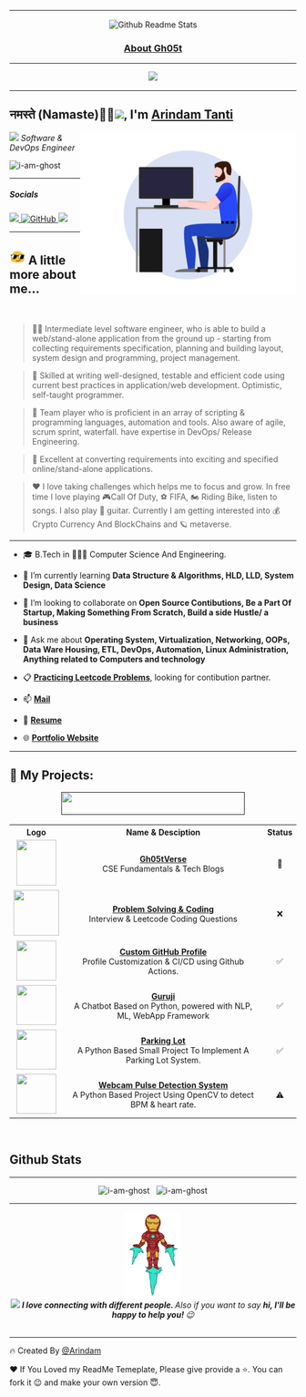 
---

<div align="center">    
    <img width="180px" height="220px" src="https://octodex.github.com/images/daftpunktocat-guy.gif" align="center" alt="Github Readme Stats"/>
    <h3>
        <a href="https://i-am-ghost.github.io/i-Am-GhOsT/" style="font-weight:bold">
           About Gh05t
        </a>
    </h3>
</div>

---

<div align="center">
    <a href="https://git.io/typing-svg">
        <img src="https://readme-typing-svg.herokuapp.com?font=Caveat&size=25&height=45&lines=+Hey!+Welcome+To+My+Github+Profile...">
    </a>
</div>

---


<h2>
    नमस्ते (Namaste)🙏🏻<img src="https://camo.githubusercontent.com/fb070d9f71a64edbafed08519130d75e7e0a0a69665d50d94ad095157f702e59/68747470733a2f2f6d656469612e67697068792e636f6d2f6d656469612f6d47634e6a736657416a593541455a4e77362f67697068792e676966" width="65px">, I'm 
    <a href="https://i-am-ghost.github.io/i-Am-GhOsT/" style="font-weight:bold">
        Arindam Tanti
    </a>
</h2>
<img align='right' src="gifs/side%20banner.gif" width="380">


<p>
    <img src="https://media.giphy.com/media/WUlplcMpOCEmTGBtBW/giphy.gif" width="30">
    <em>
        Software & DevOps Engineer 
    </em>
</p>
<div>  
    <img src="https://komarev.com/ghpvc/?username=i-am-ghost&label=Profile%20views&color=0e75b6&style=flat" alt="i-am-ghost"/>
    <a href="https://github.com/i-Am-GhOsT/i-Am-GhOsT/actions/workflows/pages/pages-build-deployment">
        <img src="https://github.com/i-Am-GhOsT/i-Am-GhOsT/actions/workflows/pages/pages-build-deployment/badge.svg" alt="">
    </a>
</div>

---
<h5 align="Left" style="font-weight:bold">
    <em>
        Socials
    </em>
</h5>
<a href="https://linkedin.com/in/arindam-tanti/">
    <img src="https://img.shields.io/badge/-Arindam%20Tanti-blue?style=flat-square&logo=Linkedin&logoColor=white&link=https://linkedin.com/in/arindam-tanti/">
</a>
<a href="https://github.com/i-Am-GhOsT">
    <img src="https://img.shields.io/github/followers/i-am-ghost.svg?label=i-Am-GhOsT&style=social" alt="GitHub">
</a>
<a href="https://twitter.com/Arindam_Tanti">
    <img src="https://img.shields.io/twitter/follow/arindam_tanti?style=social">
</a>

---

## <img src="gifs/flying%20swag.gif" width="28"> A little more about me...

<br>

>👨‍💻 Intermediate level software engineer, who is able to build a web/stand-alone application from the ground up - starting from collecting requirements specification, planning and building layout, system design and programming, project management.

> 🤹 Skilled at writing well-designed, testable and efficient code using current best practices in application/web development. Optimistic, self-taught programmer.

> 🎯 Team player who is proficient in an array of scripting & programming languages, automation and tools. Also aware of agile, scrum sprint, waterfall. have expertise in DevOps/ Release Engineering. 

> 📝 Excellent at converting requirements into exciting and specified online/stand-alone applications.

> ❤️ I love taking challenges which helps me to focus and grow. In free time I love playing 🎮Call Of Duty, ⚽ FIFA, 🏍️ Riding Bike, listen to songs. I also play 🎸 guitar. Currently I am getting interested into 💰 Crypto Currency And BlockChains and 🪐 metaverse.

---

- 🎓 B.Tech in 👨🏻‍💻 Computer Science And Engineering.

- 🌱 I’m currently learning **Data Structure & Algorithms, HLD, LLD, System Design, Data Science**

- 👯 I’m looking to collaborate on **Open Source Contibutions, Be a Part Of Startup, Making Something From Scratch, Build a side Hustle/ a business**

- 💬 Ask me about **Operating System, Virtualization, Networking, OOPs, Data Ware Housing, ETL, DevOps, Automation, Linux Administration, Anything related to Computers and technology**

- :clipboard: [**Practicing Leetcode Problems**](https://docs.google.com/spreadsheets/d/1ZLtG94a_BBog8glO_CQPunB8DAXOd99qtPNT-p3gw3A/edit#gid=0), looking for contibution partner.


- 📫 [**Mail**](mailto:arindamtanti123@gmail.com)

- 📄 [**Resume**](https://bit.ly/3J8FoPH)

- 🌐 [**Portfolio Website**](https://i-am-ghost.github.io/i-Am-GhOsT/)

---

## **💼 My Projects**:

<div align="center">
    <a href="">
        <img src="https://readme-typing-svg.herokuapp.com?size=15&color=1D11F7&center=true&vCenter=true&multiline=true&lines=Click+Logos+%26+Get+Re-direct+To+Project" width="80%" height="40">
    </a>
</div>
<div align="center">
    <table>
        <tr align="center">
        <th>Logo</th>
        <th>Name  & Desciption</th>
        <th>Status</th> 
        </tr>
        <tr align="center">
            <td>
                <a href="https://i-am-ghost.github.io/GhostVerse/">
                    <img src="https://octodex.github.com/images/benevocats.png" style="height:80px; width:70px;">
                </a>
            </td>
            <td>
                <inline style="font-weight:bold">
                    <a href="https://i-am-ghost.github.io/GhostVerse/">
                        Gh05tVerse
                    </a>
                </inline>
                <br>
                CSE Fundamentals & Tech Blogs 
            </td>
            <td>🔁</td>
        </tr>
            <tr align="center">
            <td>
                <a href="https://i-am-ghost.github.io/GhostVerse/">
                    <img src="https://octodex.github.com/images/baracktocat.jpg" style="height:80px; width:80px;">
                </a>
            </td>
            <td>
                    <inline style="font-weight:bold">
                    <a href="https://i-am-ghost.github.io/GhostVerse/leetcode">
                        Problem Solving & Coding 
                    </a>
                    </inline>
                    <br>
                    Interview & Leetcode Coding Questions
            </td>
            <td>❌</td>
        </tr>
        <tr align="center">
            <td>
                <a href="https://i-am-ghost.github.io/i-Am-GhOsT/">
                    <img src="https://octodex.github.com/images/daftpunktocat-thomas.gif" width="70px" height="70px">
                </a>
            </td>
            <td>
                <inline style="font-weight:bold">
                    <a href="https://i-am-ghost.github.io/i-Am-GhOsT/">
                        Custom GitHub Profile
                    </a>
                </inline>
                <br>
                Profile Customization & CI/CD using Github Actions.
            </td>
            <td>✅</td>
        </tr>
        <tr align="center">
            <td>
                <a href="https://github.com/i-Am-GhOsT/Guruji">
                    <img src="https://octodex.github.com/images/hubot.jpg" style="height:70px; width:70px;">
                </a>
            </td>
            <td>
                    <inline style="font-weight:bold">
                        <a href="https://github.com/i-Am-GhOsT/Guruji">
                            Guruji
                        </a>
                    </inline>
                    <br>
                    A Chatbot Based on Python, powered with NLP, ML, WebApp Framework
            </td>
            <td>✅</td>
        </tr>
        <tr align="center">
            <td>
                <a href="https://github.com/i-Am-GhOsT/OOPs_ParkingLot">
                    <img src="https://octodex.github.com/images/ironcat.jpg" style="height:70px; width:70px;">
                </a>
            </td>
            <td>
                    <inline style="font-weight:bold">
                        <a href="https://github.com/i-Am-GhOsT/OOPs_ParkingLot">
                            Parking Lot
                        </a>
                    </inline>
                    <br>
                    A Python Based Small Project To Implement A Parking Lot System.
            </td>
            <td>✅</td>
        </tr>
        <tr align="center">
            <td>
                <a href="https://github.com/i-Am-GhOsT/Web-Cam-Pulse-Detection-System">
                    <img src="https://octodex.github.com/images/labtocat.png" style="height:70px; width:70px;">
                </a>
            </td>
            <td>
                    <inline style="font-weight:bold">
                        <a href="https://github.com/i-Am-GhOsT/Web-Cam-Pulse-Detection-System">
                            Webcam Pulse Detection System
                        </a>
                    </inline>
                    <br>
                    A Python Based Project Using OpenCV to detect BPM & heart rate.
            </td>
            <td>⚠️</td>
        </tr>
    </table>
</div>
<br>

## **Github Stats**
---

<div align="center">
    <img  src="https://github-readme-stats.vercel.app/api/top-langs?username=i-am-ghost&show_icons=true&locale=en&theme=radical" alt="i-am-ghost"/>
    &nbsp;
    <img src="https://github-readme-stats.vercel.app/api?username=i-am-ghost&show_icons=true&locale=en&theme=radical" alt="i-am-ghost"/>
</div>

---

<div align="center">
    <img height="150" width="100" src="gifs/baby%20ironman%20flying.gif" />
    <br>
    <img src="https://media.giphy.com/media/LnQjpWaON8nhr21vNW/giphy.gif" width="60">
    <em>
        <b>
            I love connecting with different people.
        </b> 
        Also if you want to say 
        <b>
            hi, I'll be happy to help you!
        </b> 
        😉
    </em>
    
</div>

<br>

---

🔥 Created By [@Arindam](https://linkedin.com/in/arindam-tanti/)

❤️ If You Loved my ReadMe Temeplate, Please give provide a ⭐. You can fork it 😉 and make your own version 😇.
